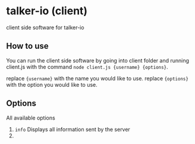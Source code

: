  # **talker-io (client)**
client side software for talker-io


## How to use
You can run the client side software by going into client folder and running client.js
with the command `node client.js {username} {options}`.

replace `{username}` with the name you would like to use.
replace `{options}` with the option you would like to use.

## Options
All available options
01. `info` Displays all information sent by the server
02.
